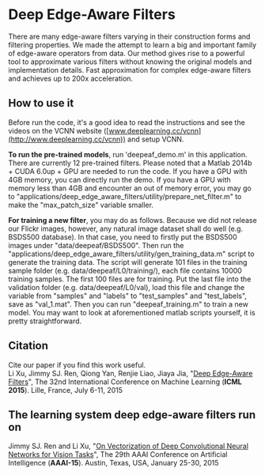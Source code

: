 # Deep Edge-Aware Filters
There are many edge-aware filters varying in their construction forms and filtering properties. We made the attempt to learn a big and important family of edge-aware operators from data. Our method gives rise to a powerful tool to approximate various filters without knowing the original models and implementation details. Fast approximation for complex edge-aware filters and achieves up to 200x acceleration.

## How to use it
Before run the code, it's a good idea to read the instructions and see the videos on the VCNN website ([www.deeplearning.cc/vcnn](http://www.deeplearning.cc/vcnn)) and setup VCNN.

<b>To run the pre-trained models</b>, run 'deepeaf_demo.m' in this application. There are currently 12 pre-trained filters. Please noted that a Matlab 2014b + CUDA 6.0up + GPU are needed to run the code. If you have a GPU with 4GB memory, you can directly run the demo. If you have a GPU with memory less than 4GB and encounter an out of memory error, you may go to "applications/deep_edge_aware_filters/utility/prepare_net_filter.m" to make the "max_patch_size" variable smaller.

<b>For training a new filter</b>, you may do as follows. Because we did not release our Flickr images, however, any natural image dataset shall do well (e.g. BSDS500 database). In that case, you need to firstly put the BSDS500 images under "data/deepeaf/BSDS500". Then run the "applications/deep_edge_aware_filters/utility/gen_training_data.m" script to generate the training data. The script will generate 101 files in the training sample folder (e.g. data/deepeaf/L0/training/), each file contains 10000 training samples. The first 100 files are for training. Put the last file into the validation folder (e.g. data/deepeaf/L0/val), load this file and change the variable from "samples" and "labels" to "test_samples" and "test_labels", save as "val_1.mat". Then you can run "deepeaf_training.m" to train a new model. You may want to look at aforementioned matlab scripts yourself, it is pretty straightforward.

## Citation
Cite our paper if you find this work useful.<br>
Li Xu, Jimmy SJ. Ren, Qiong Yan, Renjie Liao, Jiaya Jia, "[Deep Edge-Aware Filters](http://jmlr.org/proceedings/papers/v37/xub15.html)", The 32nd International Conference on Machine Learning (<b>ICML 2015</b>). Lille, France, July 6-11, 2015 <br>

## The learning system deep edge-aware filters run on
Jimmy SJ. Ren and Li Xu, "[On Vectorization of Deep Convolutional Neural Networks for Vision Tasks](http://www.aaai.org/ocs/index.php/AAAI/AAAI15/paper/view/9988)", 
The 29th AAAI Conference on Artificial Intelligence (<b>AAAI-15</b>). Austin, Texas, USA, January 25-30, 2015<br>


